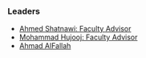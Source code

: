 ### Leaders
* [Ahmed Shatnawi: Faculty Advisor](mailto:ashatnawi@fbsu.edu.sa)
* [Mohammad Hujooj: Faculty Advisor](mailto:mhujooj@fbsu.edu.sa)
* [Ahmad AlFallah](mailto:AlFalah@fbsu.edu.sa)
